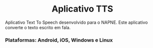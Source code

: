 <h1 align="center" font-weight: bold> Aplicativo TTS </h1>


Aplicativo Text To Speech desenvolvido para o NAPNE. Este aplicativo converte o texto escrito em fala.


<h3> Plataformas: Android, iOS, Windows e Linux </h1>



